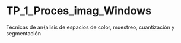 # TP_1_Proces_imag_Windows
Técnicas de an{alisis de espacios de color, muestreo, cuantización y segmentación 
